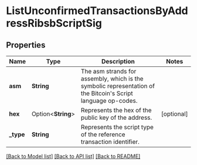 # ListUnconfirmedTransactionsByAddressRibsbScriptSig

## Properties

Name | Type | Description | Notes
------------ | ------------- | ------------- | -------------
**asm** | **String** | The asm strands for assembly, which is the symbolic representation of the Bitcoin's Script language op-codes. | 
**hex** | Option<**String**> | Represents the hex of the public key of the address. | [optional]
**_type** | **String** | Represents the script type of the reference transaction identifier. | 

[[Back to Model list]](../README.md#documentation-for-models) [[Back to API list]](../README.md#documentation-for-api-endpoints) [[Back to README]](../README.md)


